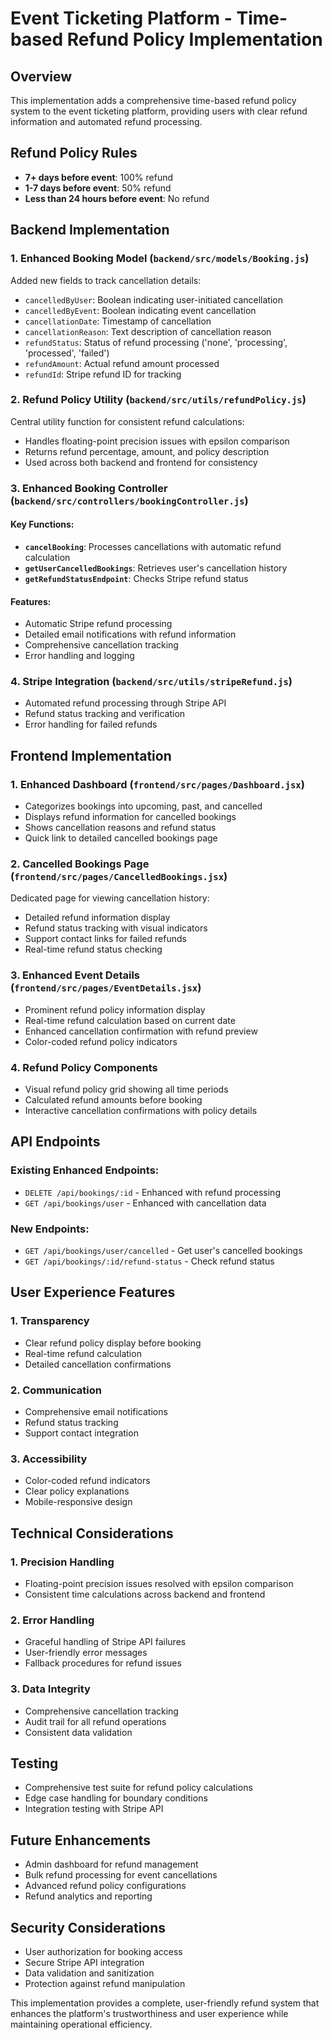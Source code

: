 # Event Ticketing Platform - Time-based Refund Policy Implementation

## Overview
This implementation adds a comprehensive time-based refund policy system to the event ticketing platform, providing users with clear refund information and automated refund processing.

## Refund Policy Rules
- **7+ days before event**: 100% refund
- **1-7 days before event**: 50% refund  
- **Less than 24 hours before event**: No refund

## Backend Implementation

### 1. Enhanced Booking Model (`backend/src/models/Booking.js`)
Added new fields to track cancellation details:
- `cancelledByUser`: Boolean indicating user-initiated cancellation
- `cancelledByEvent`: Boolean indicating event cancellation
- `cancellationDate`: Timestamp of cancellation
- `cancellationReason`: Text description of cancellation reason
- `refundStatus`: Status of refund processing ('none', 'processing', 'processed', 'failed')
- `refundAmount`: Actual refund amount processed
- `refundId`: Stripe refund ID for tracking

### 2. Refund Policy Utility (`backend/src/utils/refundPolicy.js`)
Central utility function for consistent refund calculations:
- Handles floating-point precision issues with epsilon comparison
- Returns refund percentage, amount, and policy description
- Used across both backend and frontend for consistency

### 3. Enhanced Booking Controller (`backend/src/controllers/bookingController.js`)
#### Key Functions:
- **`cancelBooking`**: Processes cancellations with automatic refund calculation
- **`getUserCancelledBookings`**: Retrieves user's cancellation history
- **`getRefundStatusEndpoint`**: Checks Stripe refund status

#### Features:
- Automatic Stripe refund processing
- Detailed email notifications with refund information
- Comprehensive cancellation tracking
- Error handling and logging

### 4. Stripe Integration (`backend/src/utils/stripeRefund.js`)
- Automated refund processing through Stripe API
- Refund status tracking and verification
- Error handling for failed refunds

## Frontend Implementation

### 1. Enhanced Dashboard (`frontend/src/pages/Dashboard.jsx`)
- Categorizes bookings into upcoming, past, and cancelled
- Displays refund information for cancelled bookings
- Shows cancellation reasons and refund status
- Quick link to detailed cancelled bookings page

### 2. Cancelled Bookings Page (`frontend/src/pages/CancelledBookings.jsx`)
Dedicated page for viewing cancellation history:
- Detailed refund information display
- Refund status tracking with visual indicators
- Support contact links for failed refunds
- Real-time refund status checking

### 3. Enhanced Event Details (`frontend/src/pages/EventDetails.jsx`)
- Prominent refund policy information display
- Real-time refund calculation based on current date
- Enhanced cancellation confirmation with refund preview
- Color-coded refund policy indicators

### 4. Refund Policy Components
- Visual refund policy grid showing all time periods
- Calculated refund amounts before booking
- Interactive cancellation confirmations with policy details

## API Endpoints

### Existing Enhanced Endpoints:
- `DELETE /api/bookings/:id` - Enhanced with refund processing
- `GET /api/bookings/user` - Enhanced with cancellation data

### New Endpoints:
- `GET /api/bookings/user/cancelled` - Get user's cancelled bookings
- `GET /api/bookings/:id/refund-status` - Check refund status

## User Experience Features

### 1. Transparency
- Clear refund policy display before booking
- Real-time refund calculation
- Detailed cancellation confirmations

### 2. Communication
- Comprehensive email notifications
- Refund status tracking
- Support contact integration

### 3. Accessibility
- Color-coded refund indicators
- Clear policy explanations
- Mobile-responsive design

## Technical Considerations

### 1. Precision Handling
- Floating-point precision issues resolved with epsilon comparison
- Consistent time calculations across backend and frontend

### 2. Error Handling
- Graceful handling of Stripe API failures
- User-friendly error messages
- Fallback procedures for refund issues

### 3. Data Integrity
- Comprehensive cancellation tracking
- Audit trail for all refund operations
- Consistent data validation

## Testing
- Comprehensive test suite for refund policy calculations
- Edge case handling for boundary conditions
- Integration testing with Stripe API

## Future Enhancements
- Admin dashboard for refund management
- Bulk refund processing for event cancellations
- Advanced refund policy configurations
- Refund analytics and reporting

## Security Considerations
- User authorization for booking access
- Secure Stripe API integration
- Data validation and sanitization
- Protection against refund manipulation

This implementation provides a complete, user-friendly refund system that enhances the platform's trustworthiness and user experience while maintaining operational efficiency.

